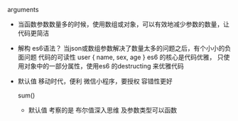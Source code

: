 arguments
- 当函数参数数量多的时候，使用数组或对象，可以有效地减少参数的数量，让代码更简洁
- 解构 es6语法？ 
  当json或数组参数解决了数量太多的问题之后，有个小小的负面问题
  代码的可读性
  user { name, sex, age }
es6 的核心是代码优雅，
  只使用对象中的一部分属性，使用es6 的destructing 来优雅代码
- 默认值
  移动时代，便利 
  微信小程序，要授权
  容错性更好

  sum()
  - 默认值
  考察的是 布尔值深入思维 及参数类型可以函数